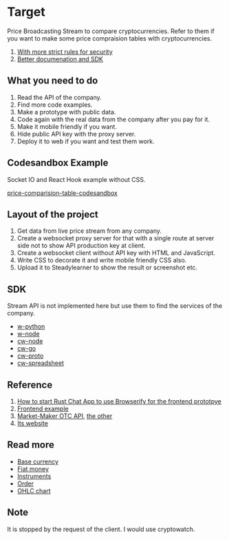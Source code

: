 # Target

Price Broadcasting Stream to compare cryptocurrencies. Refer to them if you want to make some price compraision tables with cryptocurrencies.

1. [With more strict rules for security](https://docs.woorton.com/#tag/Stream)
2. [Better documenation and SDK](https://docs.cryptowat.ch)

## What you need to do

1. Read the API of the company.
2. Find more code examples.
3. Make a prototype with public data.
4. Code again with the real data from the company after you pay for it.
5. Make it mobile friendly if you want.
6. Hide public API key with the proxy server.
7. Deploy it to web if you want and test them work.

## Codesandbox Example

Socket IO and React Hook example without CSS.

[price-comparision-table-codesandbox](https://codesandbox.io/s/price-comprasion-table-sandbox-4hd38)

## Layout of the project

1. Get data from live price stream from any company.
2. Create a websocket proxy server for that with a single route at server side not to show API production key at client.
3. Create a websocket client without API key with HTML and JavaScript.
4. Write CSS to decorate it and write mobile friendly CSS also.
5. Upload it to Steadylearner to show the result or screenshot etc.

## SDK

Stream API is not implemented here but use them to find the services of the company.

* [w-python](https://github.com/josephcomisi/woorton-API-python)
* [w-node](https://github.com/woorton/otc-api-nodejs)
* [cw-node](https://github.com/cryptowatch/cw-sdk-node)
* [cw-go](https://github.com/cryptowatch/cw-sdk-go)
* [cw-proto](https://github.com/cryptowatch/proto)
* [cw-spreadsheet](https://docs.google.com/spreadsheets/d/1Xw1BMQR2e-kWyWApq2Y-w8ddwecH8w_c_JwfY_Pv2o0/edit#gid=0)

## Reference

1. [How to start Rust Chat App to use Browserify for the frontend prototpye](https://www.steadylearner.com/blog/read/How-to-start-Rust-Chat-App)
2. [Frontend example](https://www.truefx.com/streaming-market-data-truefx/)
3. [Market-Maker OTC API](https://woortonotcv1.docs.apiary.io/), [the other](https://docs.woorton.com/)
4. [Its website](https://www.woorton.com/)

## Read more

* [Base currency](https://www.investopedia.com/terms/b/basecurrency.asp)
* [Fiat money](https://www.investopedia.com/terms/f/fiatmoney.asp)
* [Instruments](https://www.google.com/search?&q=what+are+instruments+in+finance)
* [Order](https://www.investopedia.com/terms/o/order-book.asp)
* [OHLC chart](https://www.investopedia.com/terms/o/ohlcchart.asp)

## Note

It is stopped by the request of the client. I would use cryptowatch.
